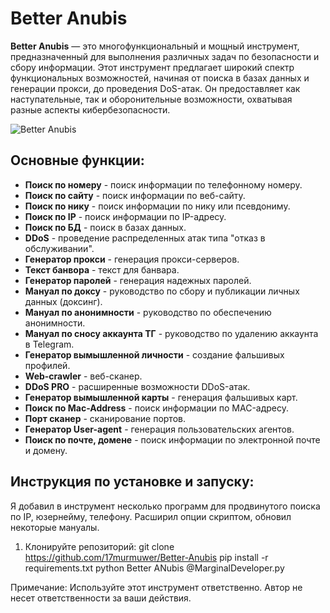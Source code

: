 # Better Anubis

**Better Anubis** — это многофункциональный и мощный инструмент, предназначенный для выполнения различных задач по безопасности и сбору информации. Этот инструмент предлагает широкий спектр функциональных возможностей, начиная от поиска в базах данных и генерации прокси, до проведения DoS-атак. Он предоставляет как наступательные, так и оборонительные возможности, охватывая разные аспекты кибербезопасности.

![Better Anubis](images/anubis_1.jpg)

## Основные функции:
- **Поиск по номеру** - поиск информации по телефонному номеру.
- **Поиск по сайту** - поиск информации по веб-сайту.
- **Поиск по нику** - поиск информации по нику или псевдониму.
- **Поиск по IP** - поиск информации по IP-адресу.
- **Поиск по БД** - поиск в базах данных.
- **DDoS** - проведение распределенных атак типа "отказ в обслуживании".
- **Генератор прокси** - генерация прокси-серверов.
- **Текст банвора** - текст для банвара.
- **Генератор паролей** - генерация надежных паролей.
- **Мануал по доксу** - руководство по сбору и публикации личных данных (доксинг).
- **Мануал по анонимности** - руководство по обеспечению анонимности.
- **Мануал по сносу аккаунта ТГ** - руководство по удалению аккаунта в Telegram.
- **Генератор вымышленной личности** - создание фальшивых профилей.
- **Web-crawler** - веб-сканер.
- **DDoS PRO** - расширенные возможности DDoS-атак.
- **Генератор вымышленной карты** - генерация фальшивых карт.
- **Поиск по Mac-Address** - поиск информации по MAC-адресу.
- **Порт сканер** - сканирование портов.
- **Генератор User-agent** - генерация пользовательских агентов.
- **Поиск по почте, домене** - поиск информации по электронной почте и домену.

## Инструкция по установке и запуску:

Я добавил в инструмент несколько программ для продвинутого поиска по IP, юзернейму, телефону. Расширил опции скриптом, обновил некоторые мануалы.

1. Клонируйте репозиторий: 
   git clone https://github.com/17murmuwer/Better-Anubis
    pip install -r requirements.txt
    python Better ANubis @MarginalDeveloper.py

Примечание: Используйте этот инструмент ответственно. Автор не несет ответственности за ваши действия.
